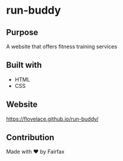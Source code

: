 # run-buddy
## Purpose
A website that offers fitness training services

## Built with
* HTML
* CSS

## Website
https://flovelace.github.io/run-buddy/

## Contribution
Made with ❤️ by Fairfax